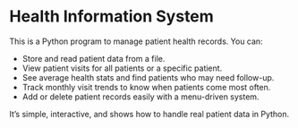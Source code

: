 # Health Information System

This is a Python program to manage patient health records. You can:
- Store and read patient data from a file.
- View patient visits for all patients or a specific patient.
- See average health stats and find patients who may need follow-up.
- Track monthly visit trends to know when patients come most often.
- Add or delete patient records easily with a menu-driven system.

It’s simple, interactive, and shows how to handle real patient data in Python.

